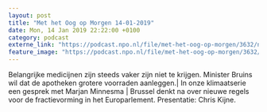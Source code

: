 ```yaml
---
layout: post
title: "Met het Oog op Morgen 14-01-2019"
date: Mon, 14 Jan 2019 22:22:00 +0100
category: podcast
externe_link: "https://podcast.npo.nl/file/met-het-oog-op-morgen/3632/nporadio1_met-het-oog-op-morgen_20190114_met-het-oog-op-morgen-14-01-2019_LO2P7R.mp3"
feature_image: "https://podcast.npo.nl/file/met-het-oog-op-morgen/3632/nporadio1_met-het-oog-op-morgen_20190114_met-het-oog-op-morgen-14-01-2019_LO2P7R.mp3"
---
```


Belangrijke medicijnen zijn steeds vaker zijn niet te krijgen. Minister Bruins wil dat de apotheken grotere voorraden aanleggen.| In onze klimaatserie een gesprek met Marjan Minnesma | Brussel denkt na over nieuwe regels voor de fractievorming in het Europarlement. Presentatie: Chris Kijne.
